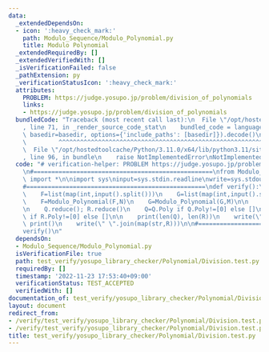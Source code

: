 ```yaml
---
data:
  _extendedDependsOn:
  - icon: ':heavy_check_mark:'
    path: Modulo_Sequence/Modulo_Polynomial.py
    title: Modulo Polynomial
  _extendedRequiredBy: []
  _extendedVerifiedWith: []
  _isVerificationFailed: false
  _pathExtension: py
  _verificationStatusIcon: ':heavy_check_mark:'
  attributes:
    PROBLEM: https://judge.yosupo.jp/problem/division_of_polynomials
    links:
    - https://judge.yosupo.jp/problem/division_of_polynomials
  bundledCode: "Traceback (most recent call last):\n  File \"/opt/hostedtoolcache/Python/3.11.0/x64/lib/python3.11/site-packages/onlinejudge_verify/documentation/build.py\"\
    , line 71, in _render_source_code_stat\n    bundled_code = language.bundle(stat.path,\
    \ basedir=basedir, options={'include_paths': [basedir]}).decode()\n          \
    \         ^^^^^^^^^^^^^^^^^^^^^^^^^^^^^^^^^^^^^^^^^^^^^^^^^^^^^^^^^^^^^^^^^^^^^^^^^^^^^^^^^\n\
    \  File \"/opt/hostedtoolcache/Python/3.11.0/x64/lib/python3.11/site-packages/onlinejudge_verify/languages/python.py\"\
    , line 96, in bundle\n    raise NotImplementedError\nNotImplementedError\n"
  code: "# verification-helper: PROBLEM https://judge.yosupo.jp/problem/division_of_polynomials\n\
    \n#==================================================\nfrom Modulo_Sequence.Modulo_Polynomial\
    \ import *\n\nimport sys\ninput=sys.stdin.readline\nwrite=sys.stdout.write\n\n\
    #==================================================\ndef verify():\n    N,M=map(int,input().split())\n\
    \    F=list(map(int,input().split()))\n    G=list(map(int,input().split()))\n\n\
    \    F=Modulo_Polynomial(F,N)\n    G=Modulo_Polynomial(G,M)\n\n    Q,R=divmod(F,G)\n\
    \n    Q.reduce(); R.reduce()\n    Q=Q.Poly if Q.Poly!=[0] else []\n    R=R.Poly\
    \ if R.Poly!=[0] else []\n\n    print(len(Q), len(R))\n    write(\" \".join(map(str,Q)));\
    \ print()\n    write(\" \".join(map(str,R)))\n\n#==================================================\n\
    verify()\n"
  dependsOn:
  - Modulo_Sequence/Modulo_Polynomial.py
  isVerificationFile: true
  path: test_verify/yosupo_library_checker/Polynomial/Division.test.py
  requiredBy: []
  timestamp: '2022-11-23 17:53:40+09:00'
  verificationStatus: TEST_ACCEPTED
  verifiedWith: []
documentation_of: test_verify/yosupo_library_checker/Polynomial/Division.test.py
layout: document
redirect_from:
- /verify/test_verify/yosupo_library_checker/Polynomial/Division.test.py
- /verify/test_verify/yosupo_library_checker/Polynomial/Division.test.py.html
title: test_verify/yosupo_library_checker/Polynomial/Division.test.py
---
```

